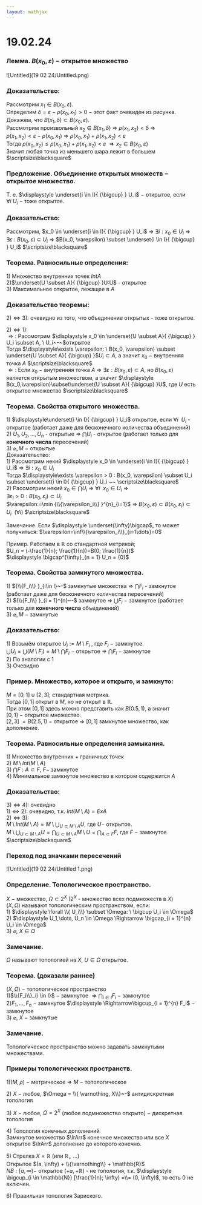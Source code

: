 ```yaml
---  
layout: mathjax  
---  
```

  
# 19.02.24  
  
### Лемма. $B(x_0, \varepsilon)~-$ открытое множество  
  
![Untitled](19 02 24/Untitled.png)  
  
### Доказательство:  
Рассмотрим $x_1\in B(x_0, \varepsilon)$.  
Определим $\delta = \varepsilon - \rho(x_0, x_1) > 0~-$ этот факт очевиден из рисунка.  
Докажем, что $B(x_1, \delta) \subset B(x_0, \varepsilon).$  
Рассмотрим произвольный $x_2 \in B(x_1, \delta)$ $\Rightarrow$ $\rho (x_1, x_2) < \delta$ $\Rightarrow$  
$\rho(x_1, x_2) < \varepsilon - \rho(x_0, x_1)$ $\Rightarrow$ $\rho(x_0, x_1) + \rho(x_1, x_2) < \varepsilon$  
Тогда $\rho (x_0, x_2) \leq \rho(x_0, x_1) + \rho(x_1, x_2) < \varepsilon$ $\Rightarrow x_2 \in B(x_0, \varepsilon)$  
Значит любая точка из меньшего шара лежит в большем  $\scriptsize\blacksquare$  
  
### Предложение. Объединение открытых множеств $-$ открытое множество.  
Т. е. $\displaystyle \underset{i \in I}{ {\bigcup} } U_i$ $-$ открытое, если $\forall i \ U_i$ $-$ тоже открытое.  
  
### Доказательство:  
Рассмотрим,  $x_0 \in \underset{i \in I}{ {\bigcup} } U_i$ $\Rightarrow$ $\exists i : x_0 \in U_i$ $\Rightarrow$ $\exists \varepsilon$ : $B(x_0, \varepsilon)$ $\subset$ $U_i$ $\Rightarrow$ $B(x_0, \varepsilon) \subset \underset{i \in I}{ {\bigcup} } U_i$  $\scriptsize\blacksquare$  
  
### Теорема. Равносильные определения:  
$1)$ Множество внутренних точек $Int A$  
$2)$$\underset{U \subset A}{ {\bigcup} }U:U$ - открытое  
$3)$ Максимальное открытое, лежащее в $A$  
  
### Доказательство теоремы:  
$2)\Leftrightarrow 3)$: очевидно из того, что объединение открытых - тоже открытое.  
  
$2)\Leftrightarrow 1)$:  
$\Rightarrow:$ Рассмотрим $\displaystyle x_0 \in \underset{U \subset A}{ {\bigcup} } U_i \subset A, \ U_i~-~$открытое  
Тогда $\displaystyle\exists \varepsilon: \  B(x_0, \varepsilon) \subset \underset{U \subset A}{ {\bigcup} }$$U_i \subset A$, а значит $x_0~-$ внутренняя точка $A$  $\scriptsize\blacksquare$  
$\Leftarrow:$ Если $x_0~-$ внутренняя точка $A$ $\Rightarrow$ $\exists \varepsilon:B(x_0, \varepsilon)\subset A$, но $B(x_0, \varepsilon)$ является открытым множеством, а значит $\displaystyle B(x_0,\varepsilon)\subset\underset{U \subset A}{ {\bigcup} }U$, где $U$ есть открытое множество  $\scriptsize\blacksquare$  
  
### Теорема. Свойства открытого множества.  
$1)$ $\displaystyle\underset{i \in I}{ {\bigcup} } U_i$ открытое, если $\forall i~$ $U_i$ - открытое (работает даже для бесконечного количества объединений)  
$2)$ $U_1, U_2, ... , U_n$  - открытые $\Rightarrow$ $\displaystyle\bigcap U_i$ - открытое (работает только для **конечного числа** пересечений)  
$3)$ $\varnothing, M~-$ открытые  
Доказательство:  
$1)$ Рассмотрим некий $\displaystyle x_0 \in \underset{i \in I}{ {\bigcup} } U_i$  $\Rightarrow$ $\exists i : x_0 \in U_i$  
Тогда $\displaystyle\exists \varepsilon > 0 :  B(x_0, \varepsilon) \subset U_i \subset  \underset{i \in I}{ {\bigcup} } U_i  ~~ \scriptsize\blacksquare$  
$2)$ Рассмотрим некий $\displaystyle x_0 \in \bigcap U_i$  $\Rightarrow$ $\forall i ~~ x_0\in U_i$ $\Rightarrow$  
$\exists \varepsilon_i > 0: B(x_0, \varepsilon_i) \subset U_i$  
$\varepsilon:=\min {\\{\varepsilon_i\\} }^{n}_{i=1}$ $\Rightarrow$ $B(x_0, \varepsilon) \subset B(x_0, \varepsilon_i) \subset U_i ~~ (\forall i)$  $\scriptsize\blacksquare$  
  
Замечание. Если $\displaystyle \underset{\infty}\bigcap$, то может получиться: $\varepsilon=\inf\\{\varepsilon_i\\}_{i=1\dots}=0$  
  
Пример. Работаем в $\mathbb{R}$ со стандартной метрикой;  
$U_n = (-\frac{1}{n}; \frac{1}{n})=B(0; \frac{1}{n})$  
$\displaystyle \bigcap^{\infty}_{n = 1} U_n = {0}$  
  
### Теорема. Свойства замкнутого множества.  
$1)$ ${\\{F_i\\} }_{i\in I}~-$ замкнутые множества $\Rightarrow$ $\displaystyle \bigcap F_i$ - замкнутое (работает даже для бесконечного количества пересечений)  
$2)$ ${\\{F_i\\} }_{i = 1}^{n}~-$ замкнутое $\Rightarrow$ $\displaystyle \bigcup F_i$ $-$ замкнутое (работает только для **конечного числа** объединений)  
$3)$ $\varnothing, M~-$ замкнутые  
  
### Доказательство:  
$1)$ Возьмём открытое $U_i := M \setminus F_i$ , где $F_i~-~$замкнутое.  
$\displaystyle \bigcup U_i = \bigcup(M \setminus F_i) = M \setminus \bigcap F_i~-~$открытое $\Rightarrow$ $\displaystyle \bigcap F_i$  $-$ замкнутое  
$2)$ По аналогии с $1$  
$3)~$Очевидно  
  
### Пример. Множество, которое и открыто, и замкнуто:  
$M = [0, 1] \cup [2, 3]$; стандартная метрика.  
Тогда $[0, 1]$ открыт в $M$, но не открыт в $\mathbb{R}$.  
При этом $[0, 1]$ здесь можно представить как $B(0.5, 1)$, а значит  
$[0,1]~-$ открытое множество.  
$[2,3]~= B(2.5, 1)~-$ открытое $\Rightarrow$ $[0, 1]$ замкнутое множество, как дополнение.  
  
### Теорема. Равносильные определения замыкания.  
$1)$ Множество внутренних + граничных точек  
$2)$ $M \setminus Int(M \setminus A)$  
$3)$ $\bigcap F$ : $A \subset F$, $F -$  замкнутое  
$4)$ Минимальное замкнутое множество в котором содержится $A$  
  
### Доказательство:  
$3)\Leftrightarrow4)$: очевидно  
$1)\Leftrightarrow2)$: очевидно, т.к. $Int(M \setminus A) = Ex A$  
$2)\Leftrightarrow3)$:  
$M \setminus Int(M \setminus A) = M \setminus \displaystyle\bigcup_{U \subset M \setminus A}U,$ где $U -$  открытое.  
$M \setminus \displaystyle\bigcup_{U \subset M \setminus A}U=\bigcap_{U \subset M \setminus A} {M\setminus U}=\bigcap_{A\subset F}F$, где $F~-$ замкнутое  $\scriptsize\blacksquare$  
  
### Переход под значками пересечений  
  
![Untitled](19 02 24/Untitled 1.png)  
  
### Определение. Топологическое пространство.  
$X~-$ множество, $\Omega \subset 2^{X}$ ($2^X$ - множество всех подмножеств в $X$)  
$(X, \Omega)$ называют топологическим пространством, если:  
$1)$ $\displaystyle \forall \\{ U_i\\} \subset \Omega: \  \bigcup U_i \in \Omega$  
$2)$ $\displaystyle U_1,\dots, U_n \in \Omega \Rightarrow \bigcap_{i = 1}^{n} U_i \in \Omega$  
$3)~\varnothing,~X \in \Omega$  
  
### Замечание.  
$\Omega$  называют топологией на $X,~$$U \in \Omega$ открытое.  
  
### Теорема. (доказали раннее)  
$(X, \Omega)~-$ топологическое пространство  
$1)$$\\{F_i\\}_{i \in I}$  $-$ замкнутое $\Rightarrow\displaystyle\bigcap_{i \in I} F_i$  $-$ замкнутое  
$2)$$F_1, ..., F_n$  $-$ замкнутое $\displaystyle \Rightarrow\bigcup_{i = 1}^{n} F_i$  $-$ замкнутое  
$3)$$~\varnothing,~X~-$ замкнутые  
  
### Замечание.  
Топологическое пространство можно задавать замкнутыми множествами.  
  
### Примеры топологических пространств.  
$1)$$(M, \rho)~-$ метрическое $\Rightarrow$ $M~-$ топологическое  
  
$2)$$~X~-$ любое, $\Omega = \\{ \varnothing, X\\}~-$ антидискретная топология  
  
$3)$$~X~-$ любое, $\Omega  = 2^X$ (любое подмножество открыто) $-$ дискретная топология  
  
$4)$ Топология конечных дополнений  
Замкнутое множество $\lrArr$ конечное множество или все $X$  
открытое $\lrArr$ дополнение до которого конечно.  
  
$5)$ Стрелка $X=\mathbb{R}$ (или $\mathbb{R}_+$ …)  
Открытое $(a, \infty) + \\{\varnothing\\} + \mathbb{R}$  
$NB: [a, \infty) -$  открытое $(+\varnothing, +\mathbb{R})$ - не топология, т.к. $\displaystyle \bigcup_{i \in \mathbb{N}} [\frac{1}{n}; \infty) =\\= (0, \infty)$, то есть $0$ не включен.  
  
$6)$ Правильная топология Зариского.  
